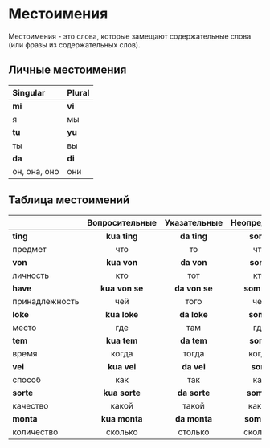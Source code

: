
# Местоимения

Местоимения - это слова, которые замещают содержательные слова (или фразы из содержательных слов).

## Личные местоимения

| Singular    | Plural       |
|:------------|:-------------|
| **mi**      | **vi**       |
| я           | мы           |
| **tu**      | **yu**       |
| ты          | вы           |
| **da**      | **di**       |
| он, она, оно| они          |



## Таблица местоимений

|               | Вопросительные| Указательные  | Неопределенные| Собирательные | Отрицательные |
|:--------------|:-------------:|:-------------:|:-------------:|:-------------:|:-------------:|
| **ting**      | **kua ting**  | **da ting**   | **som ting**  | **evri ting** | **no ting**   |
| предмет       | что           | то            | что-то        | все           | ничто         |
| **von**       | **kua von**   | **da von**    | **som von**   | **evri von**  | **no von**    |
| личность      | кто           | тот           | кто-то        | всякий        | никто         |
| **have**      | **kua von se**| **da von se** | **som von se**|**evri von se**| **no von se** |
| принадлежность| чей           | того          | чей-то        | всех          | ничей         |
| **loke**      | **kua loke**  | **da loke**   | **som loke**  | **evri loke** | **no loke**   |
| место         | где           | там           | где-то        | везде         | нигде         |
| **tem**       | **kua tem**   | **da tem**    | **som tem**   | **evri tem**  | **no tem**    |
| время         | когда         | тогда         | когда-то      | всегда        | никогда       |
| **vei**       | **kua vei**   | **da vei**    | **som vei**   | **evri vei**  | **no vei**    |
| способ        | как           | так           | как-то        | всячески      | никак         |
| **sorte**     | **kua sorte** | **da sorte**  | **som sorte** | **evri sorte**| **no sorte**  |
| качество      | какой         | такой         | какой-то      | всяческий     | никакой       |
| **monta**     | **kua monta** | **da monta**  | **som monta** | **evri monta**| **no monta**  |
| количество    | сколько       | столько       | сколько-то    | целиком       | нисколько     |

